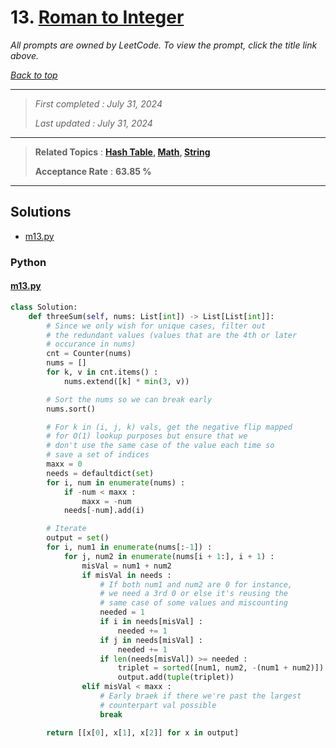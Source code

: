# 13. [Roman to Integer](<https://leetcode.com/problems/roman-to-integer>)

*All prompts are owned by LeetCode. To view the prompt, click the title link above.*

*[Back to top](<../README.md>)*

------

> *First completed : July 31, 2024*
>
> *Last updated : July 31, 2024*

------

> **Related Topics** : **[Hash Table](<by_topic/Hash Table.md>), [Math](<by_topic/Math.md>), [String](<by_topic/String.md>)**
>
> **Acceptance Rate** : **63.85 %**

------

## Solutions

- [m13.py](<../my-submissions/m13.py>)
### Python
#### [m13.py](<../my-submissions/m13.py>)
```Python
class Solution:
    def threeSum(self, nums: List[int]) -> List[List[int]]:
        # Since we only wish for unique cases, filter out
        # the redundant values (values that are the 4th or later
        # occurance in nums)
        cnt = Counter(nums)
        nums = []
        for k, v in cnt.items() :
            nums.extend([k] * min(3, v))

        # Sort the nums so we can break early
        nums.sort()

        # For k in (i, j, k) vals, get the negative flip mapped
        # for O(1) lookup purposes but ensure that we
        # don't use the same case of the value each time so 
        # save a set of indices
        maxx = 0
        needs = defaultdict(set)
        for i, num in enumerate(nums) :
            if -num < maxx :
                maxx = -num
            needs[-num].add(i)

        # Iterate
        output = set()
        for i, num1 in enumerate(nums[:-1]) :
            for j, num2 in enumerate(nums[i + 1:], i + 1) :
                misVal = num1 + num2
                if misVal in needs :
                    # If both num1 and num2 are 0 for instance, 
                    # we need a 3rd 0 or else it's reusing the 
                    # same case of some values and miscounting
                    needed = 1
                    if i in needs[misVal] :
                        needed += 1
                    if j in needs[misVal] :
                        needed += 1
                    if len(needs[misVal]) >= needed :
                        triplet = sorted([num1, num2, -(num1 + num2)])
                        output.add(tuple(triplet))
                elif misVal < maxx :
                    # Early braek if there we're past the largest
                    # counterpart val possible
                    break

        return [[x[0], x[1], x[2]] for x in output]
```

